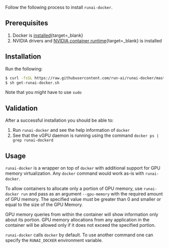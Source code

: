 Follow the following process to install `runai-docker`.


## Prerequisites
1. Docker is [installed](https://docs.docker.com/get-docker/){target=_blank}
2. NVIDIA drivers and [NVIDIA container runtime](https://github.com/NVIDIA/nvidia-container-runtime){target=_blank} is installed

## Installation

Run the following:

``` bash
$ curl -fsSL https://raw.githubusercontent.com/run-ai/runai-docker/master/get.sh -o get-runai-docker.sh
$ sh get-runai-docker.sh
```

Note that you might have to use `sudo`


## Validation

After a successful installation you should be able to:

1. Run `runai-docker` and see the help information of `docker`
2. See that the vGPU daemon is running using the command `docker ps | grep runai-dockerd`

## Usage

`runai-docker` is a wrapper on top of `docker` with additional support for GPU memory virtualization.
Any `docker` command would work as-is with `runai-docker`.

To allow containers to allocate only a portion of GPU memory, use `runai-docker run` and pass as an argument `--gpu-memory` with the required amount of GPU memory. The specified value must be greater than 0 and smaller or equal to the size of the GPU Memory.

GPU memory queries from within the container will show information only about its portion.
GPU memory allocations from any application in the container will be allowed only if it does not exceed the specified portion.

`runai-docker` calls `docker` by default.
To use another command one can specify the `RUNAI_DOCKER` environment variable.

